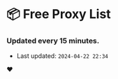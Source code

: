 # :package: Free Proxy List
### Updated every 15 minutes.

- Last updated: `2024-04-22 22:34`

:heart:
